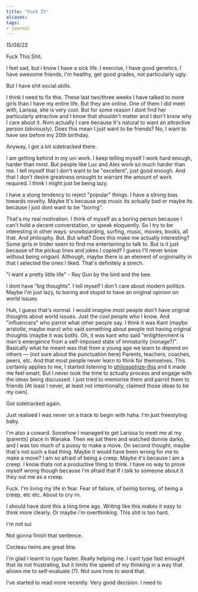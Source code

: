 ```yaml
---
title: "Fuck It"
aliases: 
tags: 
- journal
---
```


15/08/22

Fuck This Shit.

I feel sad, but i know I have a sick life. I exercise, I have good genetics, I have awesome friends, I'm healthy, get good grades, not particularly ugly. 

But I have shit social skills. 

I think I need to fix this. These last two/three weeks I have talked to more girls than I have my entire life. But they are online. One of them I did meet with, Larissa, she is very cool. But for some reason I dont find her particularly attractive and I know that shouldn't matter and I don't know why I care about it. Nvm actually I care because It's natural to want an attractive person (obviously). Does this mean I just want to be friends? No, I want to have sex before my 20th birthday. 

Anyway, I got a bit sidetracked there. 

I am getting behind in my uni work. I keep telling myself I work hard enough, harder than most. But people like Luc and Alex work so much harder than me. I tell myself that I don't want to be "excellent", just  good enough. And that I don't desire greatness enought to warrant the amount of work required. I think I might just be being lazy.

I have a stong tendency to reject "popular" things. I have a strong bias towards novelty. Maybe It's because pop music its actually bad or maybe its because I just dont want to be "boring".

That's my real motivation. I think of myself as a boring person because I can't hold a decent converstation, or speak eloquently. So I try to be interesting in other ways: snowboarding, surfing, music, movies, books, all that. And philosphy. But. But what? Does this make me actually interesting? Some girls in tinder seem to find me entertaining to talk to. But is it just because of the pickup lines and jokes I copied? I guess I'll never know without being origianl. Although, maybe there is an element of orgininality in that I selected the ones I liked. That's definitely a strech. 

"I want a pretty little life" - Ray Gun by the bird and the bee. 

I dont have "big thoughts". I tell myself I don't care about modern politics. Maybe I'm just lazy, to boring and stupid to have an original opinion on world issues. 

Huh, I guess that's normal. I would imagine most people don't have original thoughts about world issues. Just the cool people who I know. And "influencers" who parrot what other people say. I think it was Kant (maybe aristotle, maybe marx) who said something about people not having original thoughts (maybe it was both). Oh, it was kant who said "enlightenment is man's emergence from a self-imposed state of immaturity (nonage?)". Basically what he meant was that from a young age we learn to depend on others — (not sure about the punctuation here) Parents, teachers, coaches, peers, etc. And that most people never learn to think for themselves. This certainly applies to me, I started listening to [philosophize-this](notes/philosophize-this.md) and it made me feel smart. But I never took the time to actually process and engage with the ideas being discussed. I just tried to memorise them and parrot them to friends (At least I never, at least not intentionally, claimed those ideas to be my own). 

Got sidetracked again. 

Just realised I was never on a track to begin with haha. I'm just freestyling baby.

I'm also a coward. Somehow I managed to get Larissa to meet me at my (parents) place in Wanaka. Then we sat there and watched donnie darko, and I was too much of a pussy to make a move. On second thought, maybe that's not such a bad thing. Maybe it would have been wrong for me to make a move? I am so afraid of being a creep. Maybe it's because I am a creep. I know thats not a productive thing to think. I have no way to prove myself wrong though because I'm afraid that If i talk to someone about it they out me as a creep. 

Fuck. I'm living my life in fear. Fear of failure, of beinig boring, of being a creep, etc etc. About to cry rn. 

I should have dont this a long time ago. Writing like this makes it easy to think more clearly. Or maybe i'm overthinking. This shit is too hard.

I'm not sui

Not gonna finish that sentence.

Cocteau twins are great btw. 

I'm glad I learnt to type faster. Really helping me. I cant type fast enought that its not frustrating, but it limits the speed of my thinking in a way that allows me to self-evaluate (?). Not sure how to word that. 

I've started to read more recently. Very good decision. I need to